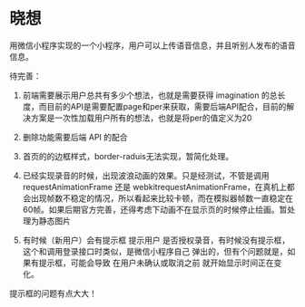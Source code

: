 # 晓想

用微信小程序实现的一个小程序，用户可以上传语音信息，并且听别人发布的语音信息。


待完善：

1. 前端需要展示用户总共有多少个想法，也就是需要获得 imagination 的总长度，而目前的API是需要配置page和per来获取，需要后端API配合，目前的解决方案是一次性加载用户所有的想法，也就是将per的值定义为20

2. 删除功能需要后端 API 的配合

3. 首页的的边框样式，border-raduis无法实现，暂简化处理。

4. 已经实现录音的时候，出现波浪动画的效果。只是经测试，不管是调用 requestAnimationFrame 还是 webkitrequestAnimationFrame，在真机上都会出现帧数不稳定的情况，所以看起来比较卡顿，而在模拟器帧数一直稳定在60帧。如果后期官方完善，还得考虑下动画不在显示页的时候停止绘画。暂处理为静态图片

5. 有时候（新用户）会有提示框 提示用户 是否授权录音，有时候没有提示框，这个和调用登录接口时类似，是微信小程序自己 弹出的，但有个问题就是，如果有提示框，可能会导致 在用户未确认或取消之前 就开始显示时间正在变化。

提示框的问题有点大大！












